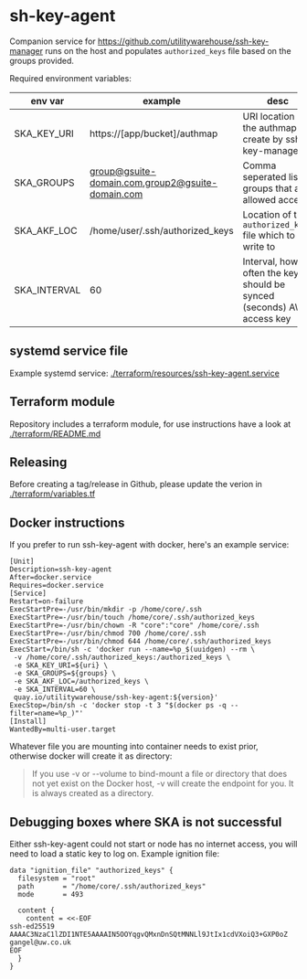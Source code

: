 sh-key-agent
=============

Companion service for https://github.com/utilitywarehouse/ssh-key-manager runs
on the host and populates `authorized_keys` file based on the groups provided.

Required environment variables:

| env var       | example                                          | desc                                                                   |
| -------       | -------                                          | ----                                                                   |
| SKA_KEY_URI   | https://[app/bucket]/authmap                     | URI location of the authmap file create by ssh-key-manager             |
| SKA_GROUPS    | group@gsuite-domain.com,group2@gsuite-domain.com | Comma seperated list of groups that are allowed access                 |
| SKA_AKF_LOC   | /home/user/.ssh/authorized_keys                  | Location of the `authorized_keys` file which to write to               |
| SKA_INTERVAL  | 60                                               | Interval, how often the keys should be synced (seconds) AWS access key |

systemd service file
--------------------

Example systemd service:
[./terraform/resources/ssh-key-agent.service](./terraform/resources/ssh-key-agent.service)

Terraform module
----------------

Repository includes a terraform module, for use instructions have a look at
[./terraform/README.md](./terraform/README.md)

Releasing
---------

Before creating a tag/release in Github, please update the verion in
[./terraform/variables.tf](./terraform/variables.tf)

Docker instructions
-------------------

If you prefer to run ssh-key-agent with docker, here's an example service:

```
[Unit]
Description=ssh-key-agent
After=docker.service
Requires=docker.service
[Service]
Restart=on-failure
ExecStartPre=-/usr/bin/mkdir -p /home/core/.ssh
ExecStartPre=-/usr/bin/touch /home/core/.ssh/authorized_keys
ExecStartPre=-/usr/bin/chown -R "core":"core" /home/core/.ssh
ExecStartPre=-/usr/bin/chmod 700 /home/core/.ssh
ExecStartPre=-/usr/bin/chmod 644 /home/core/.ssh/authorized_keys
ExecStart=/bin/sh -c 'docker run --name=%p_$(uuidgen) --rm \
 -v /home/core/.ssh/authorized_keys:/authorized_keys \
 -e SKA_KEY_URI=${uri} \
 -e SKA_GROUPS=${groups} \
 -e SKA_AKF_LOC=/authorized_keys \
 -e SKA_INTERVAL=60 \
 quay.io/utilitywarehouse/ssh-key-agent:${version}'
ExecStop=/bin/sh -c 'docker stop -t 3 "$(docker ps -q --filter=name=%p_)"'
[Install]
WantedBy=multi-user.target
```

Whatever file you are mounting into container needs to exist prior, otherwise
docker will create it as directory:

> If you use -v or --volume to bind-mount a file or directory that does not yet
> exist on the Docker host, -v will create the endpoint for you. It is always
> created as a directory.

Debugging boxes where SKA is not successful
-------------------------------------------

Either ssh-key-agent could not start or node has no internet access, you will
need to load a static key to log on. Example ignition file:

```
data "ignition_file" "authorized_keys" {
  filesystem = "root"
  path       = "/home/core/.ssh/authorized_keys"
  mode       = 493

  content {
    content = <<-EOF
ssh-ed25519 AAAAC3NzaC1lZDI1NTE5AAAAIN5OOYqgvQMxnDnSQtMNNLl9JtIx1cdVXoiQ3+GXP0oZ gangel@uw.co.uk
EOF
  }
}
```
